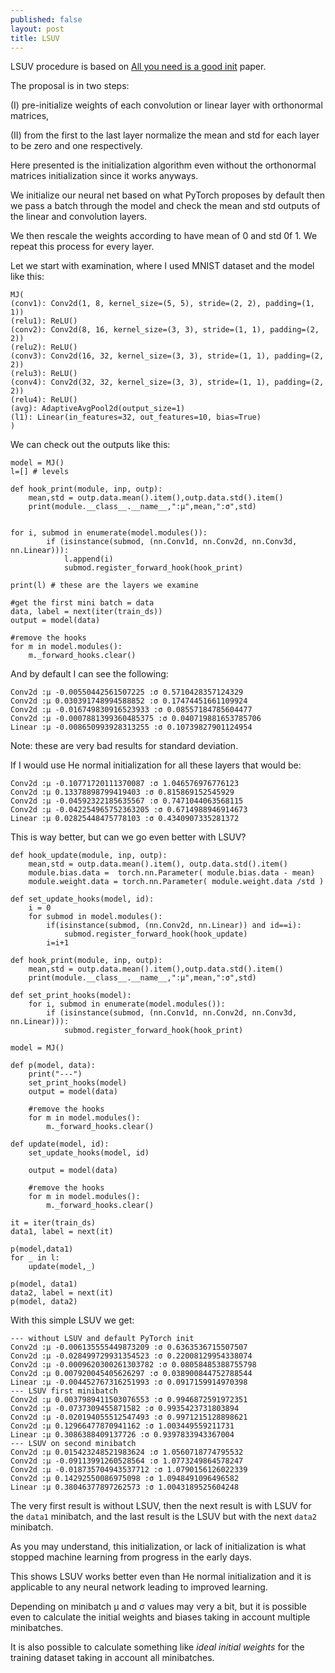 ```yaml
---
published: false
layout: post
title: LSUV
---
```


LSUV procedure is based on [All you need is a good init](https://arxiv.org/abs/1511.06422) paper.

The proposal is in two steps:

(I) pre-initialize weights of each convolution or linear layer with orthonormal matrices, 

(II) from the first to the last layer normalize the mean and std for each layer to be zero and one respectively.

Here presented is the initialization algorithm even without the orthonormal matrices initialization since it works anyways.

We initialize our neural net based on what PyTorch proposes by default then we pass a batch through the model and check the mean and std outputs of the linear and convolution layers. 

We then rescale the weights according to have mean of 0 and std 0f 1. We repeat this process for every layer.

Let we start with examination, where I used MNIST dataset and the model like this:

    MJ(
    (conv1): Conv2d(1, 8, kernel_size=(5, 5), stride=(2, 2), padding=(1, 1))
    (relu1): ReLU()
    (conv2): Conv2d(8, 16, kernel_size=(3, 3), stride=(1, 1), padding=(2, 2))
    (relu2): ReLU()
    (conv3): Conv2d(16, 32, kernel_size=(3, 3), stride=(1, 1), padding=(2, 2))
    (relu3): ReLU()
    (conv4): Conv2d(32, 32, kernel_size=(3, 3), stride=(1, 1), padding=(2, 2))
    (relu4): ReLU()
    (avg): AdaptiveAvgPool2d(output_size=1)
    (l1): Linear(in_features=32, out_features=10, bias=True)
    )

We can check out the outputs like this:

    model = MJ()
    l=[] # levels

    def hook_print(module, inp, outp):        
        mean,std = outp.data.mean().item(),outp.data.std().item()
        print(module.__class__.__name__,":µ",mean,":σ",std)

        
    for i, submod in enumerate(model.modules()):
            if (isinstance(submod, (nn.Conv1d, nn.Conv2d, nn.Conv3d, nn.Linear))):
                l.append(i)            
                submod.register_forward_hook(hook_print)
        
    print(l) # these are the layers we examine

    #get the first mini batch = data
    data, label = next(iter(train_ds))
    output = model(data)

    #remove the hooks
    for m in model.modules():
        m._forward_hooks.clear()

And by default I can see the following:
    
    Conv2d :µ -0.00550442561507225 :σ 0.5710428357124329
    Conv2d :µ 0.030391748994588852 :σ 0.17474451661109924
    Conv2d :µ -0.016749830916523933 :σ 0.08557184785604477
    Conv2d :µ -0.0007881399360485375 :σ 0.040719881653785706
    Linear :µ -0.008650993928313255 :σ 0.10739827901124954

Note: these are very bad results for standard deviation.

If I would use He normal initialization for all these layers that would be:

    Conv2d :µ -0.10771720111370087 :σ 1.046576976776123
    Conv2d :µ 0.13378898799419403 :σ 0.815869152545929
    Conv2d :µ -0.04592322185635567 :σ 0.7471044063568115
    Conv2d :µ -0.042254965752363205 :σ 0.6714988946914673
    Linear :µ 0.02825448475778103 :σ 0.4340907335281372

This is way better, but can we go even better with LSUV?

    def hook_update(module, inp, outp):        
        mean,std = outp.data.mean().item(), outp.data.std().item()    
        module.bias.data =  torch.nn.Parameter( module.bias.data - mean)
        module.weight.data = torch.nn.Parameter( module.weight.data /std )
        
    def set_update_hooks(model, id):        
        i = 0
        for submod in model.modules():
            if(isinstance(submod, (nn.Conv2d, nn.Linear)) and id==i):            
                submod.register_forward_hook(hook_update) 
            i=i+1    

    def hook_print(module, inp, outp):        
        mean,std = outp.data.mean().item(),outp.data.std().item()
        print(module.__class__.__name__,":µ",mean,":σ",std)
        
    def set_print_hooks(model):
        for i, submod in enumerate(model.modules()):    
            if (isinstance(submod, (nn.Conv1d, nn.Conv2d, nn.Conv3d, nn.Linear))):
                submod.register_forward_hook(hook_print)
        
    model = MJ()
        
    def p(model, data):
        print("---")
        set_print_hooks(model)
        output = model(data)

        #remove the hooks
        for m in model.modules():
            m._forward_hooks.clear()  
        
    def update(model, id):    
        set_update_hooks(model, id)
        
        output = model(data)

        #remove the hooks
        for m in model.modules():
            m._forward_hooks.clear()            

    it = iter(train_ds)
    data1, label = next(it)        

    p(model,data1)
    for _ in l:
        update(model,_)

    p(model, data1) 
    data2, label = next(it)
    p(model, data2) 

With this simple LSUV we get:

    --- without LSUV and default PyTorch init
    Conv2d :µ -0.006135555449873209 :σ 0.6363536715507507
    Conv2d :µ -0.028499729931354523 :σ 0.22008129954338074
    Conv2d :µ -0.0009620300261303782 :σ 0.08058485388755798
    Conv2d :µ 0.007920045405626297 :σ 0.038900844752788544
    Linear :µ -0.004452767316251993 :σ 0.0917159914970398
    --- LSUV first minibatch
    Conv2d :µ 0.0037989411503076553 :σ 0.9946872591972351
    Conv2d :µ -0.0737309455871582 :σ 0.9935423731803894
    Conv2d :µ -0.020194055512547493 :σ 0.9971215128898621
    Conv2d :µ 0.12966477870941162 :σ 1.003449559211731
    Linear :µ 0.3086388409137726 :σ 0.9397833943367004
    --- LSUV on second minibatch
    Conv2d :µ 0.015423248521983624 :σ 1.0560718774795532
    Conv2d :µ -0.09113991260528564 :σ 1.0773249864578247
    Conv2d :µ -0.018735704943537712 :σ 1.0790156126022339
    Conv2d :µ 0.14292550086975098 :σ 1.0948491096496582
    Linear :µ 0.38046377897262573 :σ 1.0043189525604248


The very first result is without LSUV, then the next result is with LSUV for the `data1` minibatch, and the last result is the LSUV but with the next `data2` minibatch.

As you may understand, this initialization, or lack of initialization is what stopped machine learning from progress in the early days.

This shows LSUV works better even than He normal initialization and it is applicable to any neural network leading to improved learning.

Depending on minibatch µ and σ values may very a bit, but it is possible even to calculate the initial weights and biases taking in account multiple minibatches.

It is also possible to calculate something like *ideal initial weights* for the training dataset taking in account all minibatches.




